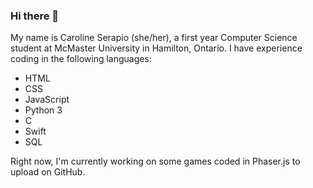 ### Hi there 👋

<!--
**CarSerapio/CarSerapio** is a ✨ _special_ ✨ repository because its `README.md` (this file) appears on your GitHub profile.

Here are some ideas to get you started:

- 🔭 I’m currently working on ...
- 🌱 I’m currently learning ...
- 👯 I’m looking to collaborate on ...
- 🤔 I’m looking for help with ...
- 💬 Ask me about ...
- 📫 How to reach me: ...
- 😄 Pronouns: ...
- ⚡ Fun fact: ...
-->

My name is Caroline Serapio (she/her), a first year Computer Science student at McMaster University in Hamilton, Ontario. I have experience coding in the following languages: 

* HTML
* CSS
* JavaScript 
* Python 3
* C
* Swift
* SQL 

Right now, I'm currently working on some games coded in Phaser.js to upload on GitHub. 

